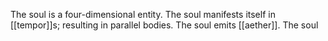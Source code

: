 The soul is a four-dimensional entity.
The soul manifests itself in [[tempor]]s; resulting in parallel bodies.
The soul emits [[aether]].
The soul 

